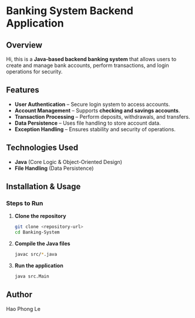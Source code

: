 # Banking System Backend Application

## Overview
Hi, this is a **Java-based backend banking system** that allows users to create and manage bank accounts, perform transactions, and login operations for security.

## Features
- **User Authentication** – Secure login system to access accounts.
- **Account Management** – Supports **checking and savings accounts**.
- **Transaction Processing** – Perform deposits, withdrawals, and transfers.
- **Data Persistence** – Uses file handling to store account data.
- **Exception Handling** – Ensures stability and security of operations.

## Technologies Used
- **Java** (Core Logic & Object-Oriented Design)
- **File Handling** (Data Persistence)

## Installation & Usage

### Steps to Run
1. **Clone the repository**
   ```sh
   git clone <repository-url>
   cd Banking-System
   ```
2. **Compile the Java files**
   ```sh
   javac src/*.java
   ```
3. **Run the application**
   ```sh
   java src.Main
   ```

## Author
Hao Phong Le

